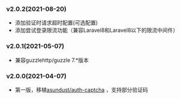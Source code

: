 ### v2.0.2(2021-08-20)

- 添加验证时请求超时配置(可选配置)
- 添加尝试登录限流功能（兼容Laravel8和Laravel8以下的限流中间件）

### v2.0.1(2021-05-07)

- 兼容guzzlehttp/guzzle 7.*版本

### v2.0.0(2021-04-07)

- 第一版，移植[asundust/auth-captcha](https://github.com/asundust/auth-captcha) ，支持部分验证码